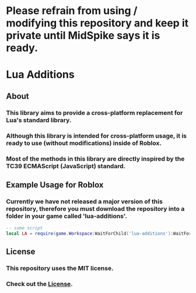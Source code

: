 # Please refrain from using / modifying this repository and keep it private until MidSpike says it is ready.

# Lua Additions

## About

### This library aims to provide a cross-platform replacement for Lua's standard library.
### Although this library is intended for cross-platform usage, it is ready to use (without modifications) inside of Roblox.
### Most of the methods in this library are directly inspired by the TC39 ECMAScript (JavaScript) standard.

## Example Usage for Roblox
### Currently we have not released a major version of this repository, therefore you must download the repository into a folder in your game called 'lua-additions'.
```lua
-- some script
local LA = require(game.Workspace:WaitForChild('lua-additions'):WaitForChild('MainModule'))
```

## License

### This repository uses the MIT license.
### Check out the [License](./LICENSE.md).

